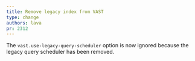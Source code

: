 ```yaml
---
title: Remove legacy index from VAST
type: change
authors: lava
pr: 2312
---
```


The `vast.use-legacy-query-scheduler` option is now ignored because the legacy
query scheduler has been removed.
